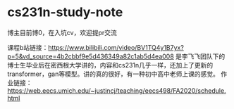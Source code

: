 # cs231n-study-note
博主目前博0，在入坑cv，欢迎提pr交流

课程b站链接：https://www.bilibili.com/video/BV1TQ4y1B7yx?p=5&vd_source=4b2cbbf9e5d436349a82c1ab5d4ea008
是李飞飞团队下的博士生毕业后在密西根大学讲的，内容和cs231n几乎一样，还加上了更新的transformer，gan等模型。讲的真的很好，有一种初中高中老师上课的感觉。
作业链接：https://web.eecs.umich.edu/~justincj/teaching/eecs498/FA2020/schedule.html
